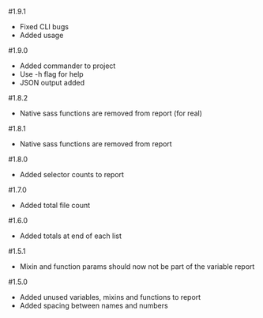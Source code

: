 #1.9.1
* Fixed CLI bugs
* Added usage

#1.9.0
* Added commander to project
* Use -h flag for help
* JSON output added

#1.8.2
* Native sass functions are removed from report (for real)

#1.8.1
* Native sass functions are removed from report

#1.8.0
* Added selector counts to report

#1.7.0
* Added total file count

#1.6.0
* Added totals at end of each list

#1.5.1
* Mixin and function params should now not be part of the variable report

#1.5.0
* Added unused variables, mixins and functions to report
* Added spacing between names and numbers
